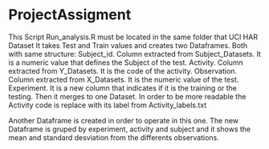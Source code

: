 # ProjectAssigment
This Script Run_analysis.R must be located in the same folder that UCI HAR Dataset
It takes Test and Train values and creates two Dataframes. Both with same structure:
  Subject_id. Column extracted from Subject_Datasets. It is a numeric value that defines the Subject of the test.
  Activity. Column extracted from Y_Datasets. It is the code of the activity.
  Observation. Column extracted from X_Datasets. It is the numeric value of the test.
  Experiment. It is a new column that indicates if it is the training or the testing. 
Then it merges to one Dataset. 
In order to be more readable the Activity code is replace with its label from Activity_labels.txt

Another Dataframe is created in order to operate in this one. 
The new Dataframe is gruped by experiment, activity and subject and it shows the mean and standard desviation from the differents observations. 
